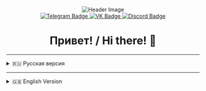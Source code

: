 <div id="header" align="center">
  <img src="https://media4.giphy.com/media/v1.Y2lkPTc5MGI3NjExNnR2YjNrMXBham84Y2pjeWY5ZDY2d29yamhoeDRrc2s5azc0YjF1ZyZlcD12MV9pbnRlcm5hbF9naWZfYnlfaWQmY3Q9Zw/qJzZ4APiDZQuJDY7vh/giphy.gif" width="200" alt="Header Image"/>
</div>

<div id="badges" align="center">
  <a href="https://t.me/artemka228555">
    <img src="https://img.shields.io/badge/Telegram-blue?style=for-the-badge&logo=telegram&logoColor=white" alt="Telegram Badge"/>
  </a>
  <a href="https://vk.com/id578738827">
    <img src="https://img.shields.io/badge/VK-0060ff?style=for-the-badge&logo=vk&logoColor=white" alt="VK Badge"/>
  </a>
  <a href="https://discordapp.com/users/682139592622735382/">
    <img src="https://img.shields.io/badge/Discord-5865F2?style=for-the-badge&logo=discord&logoColor=white" alt="Discord Badge"/>
  </a>
</div>

<h1 align="center">Привет! / Hi there! 👋</h1>

---

<details>
<summary>🇷🇺 Русская версия</summary>

### О себе

Я студент ИТМО, учусь на направлении «Информационные системы и технологии». Увлекаюсь математикой и программированием, участвовал и побеждал в школьных олимпиадах по математике. Сейчас активно развиваюсь как разработчик и изучаю современные технологии.

- Студент ИТМО, направление «Информационные системы и технологии»  
- Интересуюсь бэкенд и fullstack разработкой, алгоритмами и структурами данных  
- Победитель школьных олимпиад по математике  
- Опыт работы репетитором по математике  
- Сейчас углубляю знания в веб-разработке, C# и современных паттернах ООП

---

### Навыки и технологии

<div>
  <img src="https://github.com/devicons/devicon/blob/master/icons/csharp/csharp-original.svg" title="C#" alt="C#" width="40" height="40"/>&nbsp;
  <img src="https://github.com/devicons/devicon/blob/master/icons/cplusplus/cplusplus-original.svg" title="C++" alt="C++" width="40" height="40"/>&nbsp;
  <img src="https://github.com/devicons/devicon/blob/master/icons/git/git-original.svg" title="Git" alt="Git" width="40" height="40"/>&nbsp;
  <img src="https://github.com/devicons/devicon/blob/master/icons/javascript/javascript-original.svg" title="JavaScript" alt="JavaScript" width="40" height="40"/>&nbsp;
  <img src="https://github.com/devicons/devicon/blob/master/icons/html5/html5-original.svg" title="HTML5" alt="HTML5" width="40" height="40"/>&nbsp;
  <img src="https://github.com/devicons/devicon/blob/master/icons/css3/css3-original.svg" title="CSS3" alt="CSS3" width="40" height="40"/>&nbsp;
</div>

**Языки программирования:** C#, C++, JavaScript, SQL, HTML, CSS  
**ООП и паттерны:** SOLID, паттерны проектирования (Singleton, Factory, Observer, Strategy, Repository), проектирование архитектуры  
**Базы данных:** SQL (PostgreSQL, MySQL), основы NoSQL  
**Контроль версий:** Git  
**Веб:** основы JavaScript, HTML, CSS, планирую изучать React и Next.js  
**Алгоритмы и структуры данных:** списки, деревья, графы, сортировки, хэш-таблицы

---

### Pet Projects

#### C++
- [Маршрутный планировщик](https://github.com/artemdan228/route-planner) — Консольное приложение для поиска маршрутов между городами с использованием Yandex API Расписаний.
- [Шедулер задач](https://github.com/artemdan228/Task-Scheduler) — Консольное приложение для управления зависимыми задачами с ленивым вычислением результатов.
- [Консольный бот для игры в Морской бой](https://github.com/artemdan228/Sea-battle) — Консольное приложение-бот для классической игры Морской бой с возможностью игры в режимах master и slave через стандартные потоки ввода/вывода.

#### C#
- [Симулятор транспортного маршрута поездов](https://github.com/artemdan228/Train-route-simulator) — Проект представляет собой объектно-ориентированный симулятор транспортной системы, использующей поезда на магнитной подушке. Модель имитирует движение поездов по маршрутам, состоящим из различных типов участков — обычных, силовых и станций. Каждый участок влияет на поведение поезда по-разному, а результатом симуляции является успешное или неудачное прохождение маршрута с расчётом общего времени в пути.
- [Корпоративная система распределения сообщений](https://github.com/artemdan228/Corporate-messaging-system) — Проект представляет собой объектно-ориентированную модель корпоративной системы обмена сообщениями, реализованную на C#. Система предназначена для распределения, хранения и фильтрации сообщений между различными адресатами: пользователями, архиваторами, системами оповещений и группами. В основе проекта лежат принципы ООП, SOLID, GRASP, а также использование структурных паттернов проектирования.
  
---

### Последние достижения

- Завершил курс по алгоритмам и структурам данных на C++  
- Работаю над несколькими пет-проектами (C#, веб-приложения)  
- Осваиваю новые технологии и углубляюсь в OOP и веб-разработку

---

### 📫 Контакты

- Telegram: [@artemka228555](https://t.me/artemka228555)  
- VK: [artemdan228](https://vk.com/id578738827)  
- Discord: [Artemka#2285](https://discordapp.com/users/682139592622735382/)

</details>

---

<details>
<summary>🇬🇧 English Version</summary>

### About Me

I'm a student at ITMO University, majoring in Information Technologies and Programming. From an early age, I loved math and programming, participating and winning in math competitions. Now, I’m actively developing my skills as a software developer and exploring modern technologies.

- ITMO University, majoring in IT & Programming  
- Interested in backend, fullstack development, algorithms, and data structures  
- Winner of school math olympiads  
- Experience as a math tutor  
- Currently deepening my knowledge in web development, C#, and OOP design patterns

---

### Skills & Technologies

<div>
  <img src="https://github.com/devicons/devicon/blob/master/icons/csharp/csharp-original.svg" title="C#" alt="C#" width="40" height="40"/>&nbsp;
  <img src="https://github.com/devicons/devicon/blob/master/icons/cplusplus/cplusplus-original.svg" title="C++" alt="C++" width="40" height="40"/>&nbsp;
  <img src="https://github.com/devicons/devicon/blob/master/icons/git/git-original.svg" title="Git" alt="Git" width="40" height="40"/>&nbsp;
  <img src="https://github.com/devicons/devicon/blob/master/icons/javascript/javascript-original.svg" title="JavaScript" alt="JavaScript" width="40" height="40"/>&nbsp;
  <img src="https://github.com/devicons/devicon/blob/master/icons/html5/html5-original.svg" title="HTML5" alt="HTML5" width="40" height="40"/>&nbsp;
  <img src="https://github.com/devicons/devicon/blob/master/icons/css3/css3-original.svg" title="CSS3" alt="CSS3" width="40" height="40"/>&nbsp;
</div>

**Programming Languages:** C#, C++, JavaScript, SQL, HTML, CSS  
**OOP & Patterns:** SOLID principles, design patterns (Singleton, Factory, Observer, Strategy, Repository), software architecture  
**Databases:** SQL (PostgreSQL, MySQL), basics of NoSQL  
**Version Control:** Git  
**Web Development:** JavaScript, HTML, CSS; planning to learn React & Next.js  
**Algorithms & Data Structures:** lists, trees, graphs, sorting, hash tables

---

### Pet Projects

#### C++
- [Route planner](https://github.com/artemdan228/route-planner) — A console application for finding routes between cities using the Yandex Schedules API.
- [Task scheduler](https://github.com/artemdan228/Task-Scheduler) — A console application for managing dependent tasks with lazy evaluation of results.
- [A console bot for playing Sea Battle](https://github.com/artemdan228/Sea-battle) — A console bot application for the classic game Battleship, with the ability to play in master and slave modes via standard input/output streams.

#### C#
- [Train route simulator](https://github.com/artemdan228/Train-route-simulator) — The project is an object-oriented simulator of a transportation system using magnetic levitation trains. The model simulates train movement along routes consisting of various types of sections—conventional, powered, and station. Each section influences train behavior differently, and the simulation results in the success or failure of the route, along with the calculation of the total travel time.
- [Corporate messaging system](https://github.com/artemdan228/Corporate-messaging-system) — The project is an object-oriented model of an enterprise messaging system, implemented in C#. The system is designed to distribute, store, and filter messages between various recipients: users, archivers, notification systems, and groups. The project is based on OOP, SOLID, and GRASP principles, as well as the use of structural design patterns.
  
---

### Recent Achievements

- Completed C++ algorithms & data structures course  
- Working on multiple pet projects (C#, web apps)  
- Exploring new technologies, OOP, and web development

---

### Contact Me

- Telegram: [@artemka228555](https://t.me/artemka228555)  
- VK: [artemdan228](https://vk.com/id578738827)  
- Discord: [Artemka#2285](https://discordapp.com/users/682139592622735382/)

</details>

